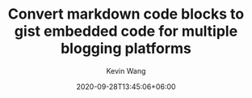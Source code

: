 ---
title: "Convert markdown code blocks to gist embedded code for multiple blogging platforms"
date: 2020-09-28T13:45:06+06:00
image: https://github.com/superwalnut/mrkevin.wang/blob/master/images/md-gist.png
feature_image: https://github.com/superwalnut/mrkevin.wang/blob/master/images/md-gist-feature.png
author: Kevin Wang
summary: Write your tech blog in markdown with gist code blocks that can be published in medium.
---